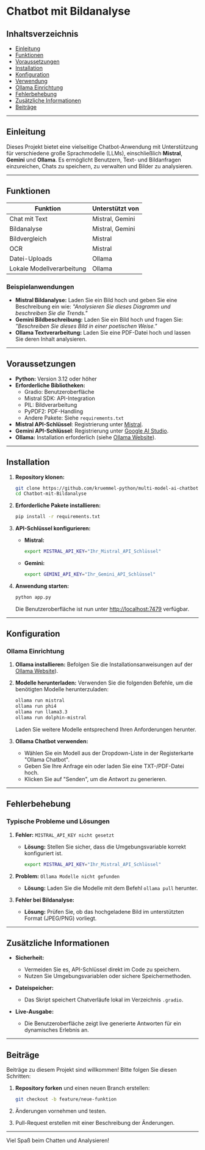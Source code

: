# Chatbot mit Bildanalyse

## Inhaltsverzeichnis
- [Einleitung](#einleitung)
- [Funktionen](#funktionen)
- [Voraussetzungen](#voraussetzungen)
- [Installation](#installation)
- [Konfiguration](#konfiguration)
- [Verwendung](#verwendung)
- [Ollama Einrichtung](#ollama-einrichtung)
- [Fehlerbehebung](#fehlerbehebung)
- [Zusätzliche Informationen](#zus%C3%A4tzliche-informationen)
- [Beiträge](#beitr%C3%A4ge)

---

## Einleitung

Dieses Projekt bietet eine vielseitige Chatbot-Anwendung mit Unterstützung für verschiedene große Sprachmodelle (LLMs), einschließlich **Mistral**, **Gemini** und **Ollama**. Es ermöglicht Benutzern, Text- und Bildanfragen einzureichen, Chats zu speichern, zu verwalten und Bilder zu analysieren.

---

## Funktionen

| Funktion                | Unterstützt von    |
|-------------------------|--------------------|
| Chat mit Text           | Mistral, Gemini   |
| Bildanalyse            | Mistral, Gemini   |
| Bildvergleich          | Mistral           |
| OCR                    | Mistral           |
| Datei-Uploads          | Ollama            |
| Lokale Modellverarbeitung | Ollama            |

### Beispielanwendungen
- **Mistral Bildanalyse:** Laden Sie ein Bild hoch und geben Sie eine Beschreibung ein wie: *"Analysieren Sie dieses Diagramm und beschreiben Sie die Trends."*
- **Gemini Bildbeschreibung:** Laden Sie ein Bild hoch und fragen Sie: *"Beschreiben Sie dieses Bild in einer poetischen Weise."*
- **Ollama Textverarbeitung:** Laden Sie eine PDF-Datei hoch und lassen Sie deren Inhalt analysieren.

---

## Voraussetzungen

- **Python:** Version 3.12 oder höher
- **Erforderliche Bibliotheken:**
  - Gradio: Benutzeroberfläche
  - Mistral SDK: API-Integration
  - PIL: Bildverarbeitung
  - PyPDF2: PDF-Handling
  - Andere Pakete: Siehe `requirements.txt`
- **Mistral API-Schlüssel**: Registrierung unter [Mistral](https://mistral.ai).
- **Gemini API-Schlüssel**: Registrierung unter [Google AI Studio](https://ai.google/studio).
- **Ollama:** Installation erforderlich (siehe [Ollama Website](https://ollama.ai)).

---

## Installation

1. **Repository klonen:**
   ```bash
   git clone https://github.com/kruemmel-python/multi-model-ai-chatbot-ui.git
   cd Chatbot-mit-Bildanalyse
   ```

2. **Erforderliche Pakete installieren:**
   ```bash
   pip install -r requirements.txt
   ```

3. **API-Schlüssel konfigurieren:**
   - **Mistral:**
     ```bash
     export MISTRAL_API_KEY="Ihr_Mistral_API_Schlüssel"
     ```
   - **Gemini:**
     ```bash
     export GEMINI_API_KEY="Ihr_Gemini_API_Schlüssel"
     ```

4. **Anwendung starten:**
   ```bash
   python app.py
   ```
   Die Benutzeroberfläche ist nun unter [http://localhost:7479](http://localhost:7479) verfügbar.

---

## Konfiguration

### Ollama Einrichtung

1. **Ollama installieren:**
   Befolgen Sie die Installationsanweisungen auf der [Ollama Website](https://ollama.ai/search)).

2. **Modelle herunterladen:**
   Verwenden Sie die folgenden Befehle, um die benötigten Modelle herunterzuladen:
   ```bash
   ollama run mistral
   ollama run phi4
   ollama run llama3.3
   ollama run dolphin-mistral
   ```
   Laden Sie weitere Modelle entsprechend Ihren Anforderungen herunter.

3. **Ollama Chatbot verwenden:**
   - Wählen Sie ein Modell aus der Dropdown-Liste in der Registerkarte "Ollama Chatbot".
   - Geben Sie Ihre Anfrage ein oder laden Sie eine TXT-/PDF-Datei hoch.
   - Klicken Sie auf "Senden", um die Antwort zu generieren.

---

## Fehlerbehebung

### Typische Probleme und Lösungen

1. **Fehler:** `MISTRAL_API_KEY nicht gesetzt`
   - **Lösung:** Stellen Sie sicher, dass die Umgebungsvariable korrekt konfiguriert ist.
     ```bash
     export MISTRAL_API_KEY="Ihr_Mistral_API_Schlüssel"
     ```

2. **Problem:** `Ollama Modelle nicht gefunden`
   - **Lösung:** Laden Sie die Modelle mit dem Befehl `ollama pull` herunter.

3. **Fehler bei Bildanalyse:**
   - **Lösung:** Prüfen Sie, ob das hochgeladene Bild im unterstützten Format (JPEG/PNG) vorliegt.

---

## Zusätzliche Informationen

- **Sicherheit:**
  - Vermeiden Sie es, API-Schlüssel direkt im Code zu speichern.
  - Nutzen Sie Umgebungsvariablen oder sichere Speichermethoden.

- **Dateispeicher:**
  - Das Skript speichert Chatverläufe lokal im Verzeichnis `.gradio`.

- **Live-Ausgabe:**
  - Die Benutzeroberfläche zeigt live generierte Antworten für ein dynamisches Erlebnis an.

---

## Beiträge

Beiträge zu diesem Projekt sind willkommen! Bitte folgen Sie diesen Schritten:

1. **Repository forken** und einen neuen Branch erstellen:
   ```bash
   git checkout -b feature/neue-funktion
   ```

2. Änderungen vornehmen und testen.

3. Pull-Request erstellen mit einer Beschreibung der Änderungen.

---

Viel Spaß beim Chatten und Analysieren!

